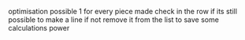 optimisation possible
    1 for every piece made check in the row if its still possible to make a line if not remove it from the list to save some calculations power 